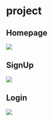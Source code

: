 # p r o j e c t 
## Homepage
<img src="https://github.com/LEO1234567890LEO/project/blob/main/Screenshot%202025-02-09%20153430.png">

## SignUp

<img src="https://raw.githubusercontent.com/LEO1234567890LEO/project/refs/heads/main/Screenshot%202025-02-13%20202500.png">

## Login
<img src="https://raw.githubusercontent.com/LEO1234567890LEO/project/refs/heads/main/Screenshot%202025-02-13%20202606.png">
